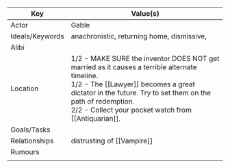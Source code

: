 | Key             | Value(s)                                                                                                                                                                                                                                                          |
| --------------- | ----------------------------------------------------------------------------------------------------------------------------------------------------------------------------------------------------------------------------------------------------------------- |
| Actor           | Gable                                                                                                                                                                                                                                                             |
| Ideals/Keywords | anachronistic, returning home, dismissive,                                                                                                                                                                                                                        |
| Alibi           |                                                                                                                                                                                                                                                                   |
| Location        | 1/2 - MAKE SURE the inventor DOES NOT get married as it causes a terrible alternate timeline.<br>1/2 - The [[Lawyer]] becomes a great dictator in the future. Try to set them on the path of redemption.<br>2/2 - Collect your pocket watch from [[Antiquarian]]. |
| Goals/Tasks     |                                                                                                                                                                                                                                                                   |
| Relationships   | distrusting of [[Vampire]]<br>                                                                                                                                                                                                                                    |
| Rumours         |                                                                                                                                                                                                                                                                   |
|                 |                                                                                                                                                                                                                                                                   |
